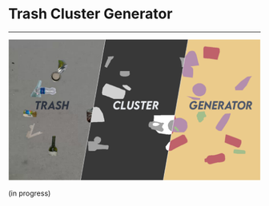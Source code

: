 # Trash Cluster Generator
---
<p align="center">
    <a href="https://github.com/Vignesh-Desmond/trash-cluster-generator">
        <img src="docs/banner.png" alt="Carbon">
    </a>
    <br>
</p>

(in progress)
